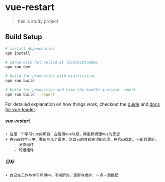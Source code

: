 # vue-restart

> this is study project

## Build Setup

``` bash
# install dependencies
npm install

# serve with hot reload at localhost:8080
npm run dev

# build for production with minification
npm run build

# build for production and view the bundle analyzer report
npm run build --report
```

For detailed explanation on how things work, checkout the [guide](http://vuejs-templates.github.io/webpack/) and [docs for vue-loader](http://vuejs.github.io/vue-loader).


##### vue-restart

    + 这是一个学习vue的项目，在使用vue以后，再重新梳理vue的思想
    + 在vue的学习中，重新写几个组件，以自己的方式先功能实现，在代码优化，不断的更新。
        - 分页组件
        - 轮播组件



 ##### 目标
    + 自己在工作与学习环境中，不间断的，更新与维护，一点一滴做起
